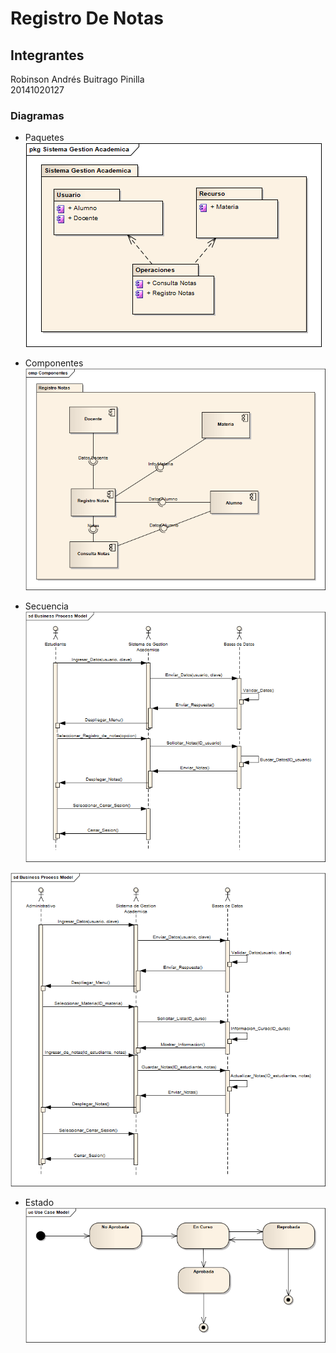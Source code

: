 # Registro De Notas
## Integrantes  
Robinson Andrés Buitrago Pinilla  
20141020127  


### Diagramas  
- Paquetes  
![paquetes](Paquetes.png)  

- Componentes  
![componentes](Componentes.png)  

- Secuencia  
![secuencia](Diagrama%20Secuencia%20Estudiante.bmp)  
 
![secuencia2](Diagrama%20Secuencia%20Administrativos.bmp)  

- Estado
![estado](Estados.bmp)






